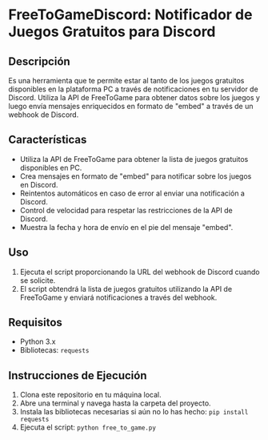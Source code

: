 # FreeToGameDiscord: Notificador de Juegos Gratuitos para Discord

## Descripción

Es una herramienta que te permite estar al tanto de los juegos gratuitos disponibles en la plataforma PC a través de notificaciones en tu servidor de Discord. Utiliza la API de FreeToGame para obtener datos sobre los juegos y luego envía mensajes enriquecidos en formato de "embed" a través de un webhook de Discord.

## Características

- Utiliza la API de FreeToGame para obtener la lista de juegos gratuitos disponibles en PC.
- Crea mensajes en formato de "embed" para notificar sobre los juegos en Discord.
- Reintentos automáticos en caso de error al enviar una notificación a Discord.
- Control de velocidad para respetar las restricciones de la API de Discord.
- Muestra la fecha y hora de envío en el pie del mensaje "embed".

## Uso

1. Ejecuta el script proporcionando la URL del webhook de Discord cuando se solicite.
2. El script obtendrá la lista de juegos gratuitos utilizando la API de FreeToGame y enviará notificaciones a través del webhook.

## Requisitos

- Python 3.x
- Bibliotecas: `requests`

## Instrucciones de Ejecución

1. Clona este repositorio en tu máquina local.
2. Abre una terminal y navega hasta la carpeta del proyecto.
3. Instala las bibliotecas necesarias si aún no lo has hecho: `pip install requests`
4. Ejecuta el script: `python free_to_game.py`

  
